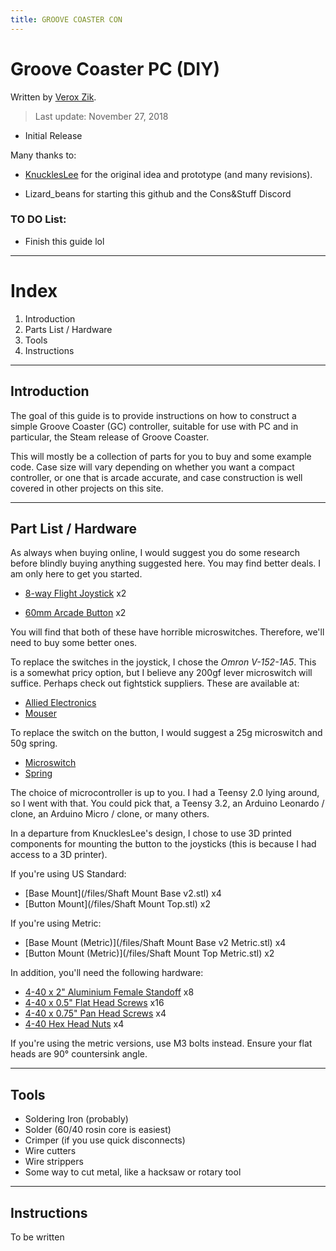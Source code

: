 ```yaml
---
title: GROOVE COASTER CON
---
```


# Groove Coaster PC (DIY)

Written by [Verox Zik](https://github.com/veroxzik/).

>Last update: November 27, 2018
- Initial Release

Many thanks to:

- [KnucklesLee](http://knuckleslee.blogspot.com/2018/04/groovecoaster.html) for the original idea and prototype (and many revisions).

- Lizard_beans for starting this github and the Cons&Stuff Discord

### TO DO List:

- Finish this guide lol

<hr>

# Index

1. Introduction
2. Parts List / Hardware
3. Tools
4. Instructions

<hr>

## Introduction

The goal of this guide is to provide instructions on how to construct a simple Groove Coaster (GC) controller, suitable for use with PC and in particular, the Steam release of Groove Coaster.

This will mostly be a collection of parts for you to buy and some example code. Case size will vary depending on whether you want a compact controller, or one that is arcade accurate, and case construction is well covered in other projects on this site.

<hr>

## Part List / Hardware

As always when buying online, I would suggest you do some research before blindly buying anything suggested here. You may find better deals. I am only here to get you started.

* [8-way Flight Joystick](https://www.aliexpress.com/item/8-Way-Flight-Joystick-with-Trigger-Top-Fire-Button-For-Arcade-game/32863002564.html) x2

* [60mm Arcade Button](https://www.aliexpress.com/item/MAYITR-Push-Button-Arcade-Button-LED-Light-Switch-Colorful-60mm-Big-Round-Arcade-Video-Game-Player/32884099711.html) x2

You will find that both of these have horrible microswitches. Therefore, we'll need to buy some better ones.

To replace the switches in the joystick, I chose the *Omron V-152-1A5*. This is a somewhat pricy option, but I believe any 200gf lever microswitch will suffice. Perhaps check out fightstick suppliers.
These are available at:
* [Allied Electronics](https://www.alliedelec.com/omron-electronic-components-v-152-1a5/70355271/)
* [Mouser](https://www.mouser.com/ProductDetail/Omron-Electronics/V-152-1A5?qs=jlWqeHNmHbSoRFViILdGxw%3D%3D)

To replace the switch on the button, I would suggest a 25g microswitch and 50g spring.

* [Microswitch](https://istmall.co.kr/us/goods/goods_view.php?goodsNo=1009992411)
* [Spring](https://istmall.co.kr/us/goods/goods_view.php?goodsNo=1009992332)

The choice of microcontroller is up to you. I had a Teensy 2.0 lying around, so I went with that. You could pick that, a Teensy 3.2, an Arduino Leonardo / clone, an Arduino Micro / clone, or many others.

In a departure from KnucklesLee's design, I chose to use 3D printed components for mounting the button to the joysticks (this is because I had access to a 3D printer).

If you're using US Standard:
* [Base Mount](/files/Shaft Mount Base v2.stl) x4
* [Button Mount](/files/Shaft Mount Top.stl) x2

If you're using Metric:
* [Base Mount (Metric)](/files/Shaft Mount Base v2 Metric.stl) x4
* [Button Mount (Metric)](/files/Shaft Mount Top Metric.stl) x2

In addition, you'll need the following hardware:

* [4-40 x 2" Aluminium Female Standoff](https://www.mcmaster.com/#catalog/91780A040) x8
* [4-40 x 0.5" Flat Head Screws](https://www.mcmaster.com/#catalog/90273A110) x16
* [4-40 x 0.75" Pan Head Screws](https://www.mcmaster.com/#catalog/90272A113) x4
* [4-40 Hex Head Nuts](https://www.mcmaster.com/#catalog/90480A005) x4

If you're using the metric versions, use M3 bolts instead. Ensure your flat heads are 90° countersink angle.

<hr>

## Tools

* Soldering Iron (probably)
* Solder (60/40 rosin core is easiest)
* Crimper (if you use quick disconnects)
* Wire cutters
* Wire strippers
* Some way to cut metal, like a hacksaw or rotary tool

<hr>

## Instructions

To be written

